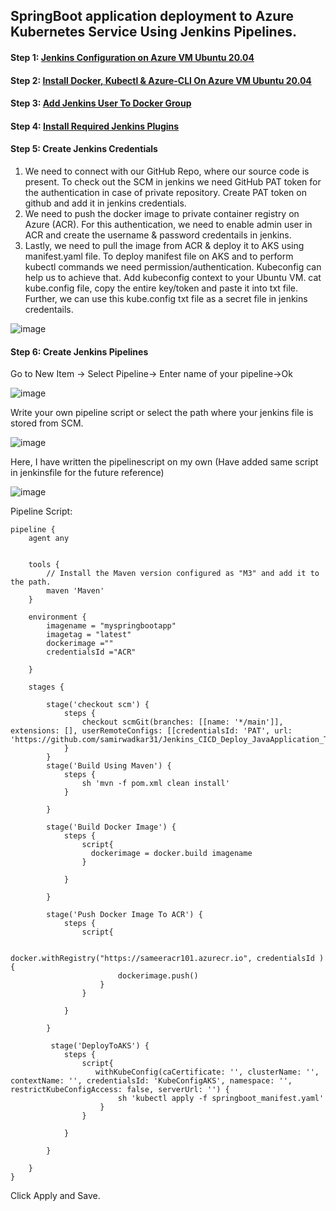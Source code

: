 ## SpringBoot application deployment to Azure Kubernetes Service Using Jenkins Pipelines.

#### Step 1: [Jenkins Configuration on Azure VM Ubuntu 20.04](https://github.com/samirwadkar31/Jenkins_CICD_Deploy_JavaApplication_To_AKS/blob/3850ca2e77779476ae04947944321f862c6f55bf/DeploymentGuide/Jenkins-Configuration-On-Azure-Ubuntu-VM.md)
#### Step 2: [Install Docker, Kubectl & Azure-CLI On Azure VM Ubuntu 20.04](https://github.com/samirwadkar31/Jenkins_CICD_Deploy_JavaApplication_To_AKS/blob/cde8fff27763b0a287a6167aa2bf313303460bd2/DeploymentGuide/Install-Docker-Kubectl-AzureCLI-On-VM.md)
#### Step 3: [Add Jenkins User To Docker Group](https://github.com/samirwadkar31/Jenkins_CICD_Deploy_JavaApplication_To_AKS/blob/cde8fff27763b0a287a6167aa2bf313303460bd2/DeploymentGuide/Add-Jenkins-User-To-Docker-Group.md)

#### Step 4: [Install Required Jenkins Plugins ](https://github.com/samirwadkar31/Jenkins_CICD_Deploy_JavaApplication_To_AKS/blob/cde8fff27763b0a287a6167aa2bf313303460bd2/DeploymentGuide/Install-Jenkins-Plugins.md)

#### Step 5: Create Jenkins Credentials

1. We need to connect with our GitHub Repo, where our source code is present. To check out the SCM in jenkins we need GitHub PAT token for the authentication in case of private repository. Create PAT token on github and add it in jenkins credentials.
2. We need to push the docker image to private container registry on Azure (ACR). For this authentication, we need to enable admin user in ACR and create the username & password credentails in jenkins.
3. Lastly, we need to pull the image from ACR & deploy it to AKS using manifest.yaml file. To deploy manifest file on AKS and to perform kubectl commands we need permission/authentication. Kubeconfig can help us to achieve that. Add kubeconfig context to your Ubuntu VM. cat kube.config file, copy the entire key/token and paste it into txt file. Further, we can use this kube.config txt file as a secret file in jenkins credentails.

![image](https://github.com/samirwadkar31/Jenkins_CICD_Deploy_JavaApplication_To_AKS/assets/74359548/937cb48d-eac4-42df-a164-b68332c137f2)

#### Step 6: Create Jenkins Pipelines
Go to New Item -> Select Pipeline-> Enter name of your pipeline->Ok

![image](https://github.com/samirwadkar31/Jenkins_CICD_Deploy_JavaApplication_To_AKS/assets/74359548/34ce456d-efc6-4d54-bcca-9e6cb17864cb)

Write your own pipeline script or select the path where your jenkins file is stored from SCM.

![image](https://github.com/samirwadkar31/Jenkins_CICD_Deploy_JavaApplication_To_AKS/assets/74359548/8c7cc4e7-2aa7-4b31-ba26-12b5db57cd41)
 
Here, I have written the pipelinescript on my own (Have added same script in jenkinsfile for the future reference)

![image](https://github.com/samirwadkar31/Jenkins_CICD_Deploy_JavaApplication_To_AKS/assets/74359548/6fab5939-1975-4c60-ac33-c4f1a80f6ee7)

Pipeline Script:

```
pipeline {
    agent any
    

    tools {
        // Install the Maven version configured as "M3" and add it to the path.
        maven 'Maven'
    }
    
    environment {
        imagename = "myspringbootapp"
        imagetag = "latest"
        dockerimage =""
        credentialsId ="ACR"
        
    }

    stages {
        
        stage('checkout scm') {
            steps {
                checkout scmGit(branches: [[name: '*/main']], extensions: [], userRemoteConfigs: [[credentialsId: 'PAT', url: 'https://github.com/samirwadkar31/Jenkins_CICD_Deploy_JavaApplication_To_AKS.git']])
            }
        }
        stage('Build Using Maven') {
            steps {
                sh 'mvn -f pom.xml clean install'
            }

        }
        
        stage('Build Docker Image') {
            steps {
                script{
                  dockerimage = docker.build imagename
                }
                
            }

        }
        
        stage('Push Docker Image To ACR') {
            steps {
                script{
                    
                    docker.withRegistry("https://sameeracr101.azurecr.io", credentialsId ) {
                        dockerimage.push()
                    }
                }
                
            }

        }
        
         stage('DeployToAKS') {
            steps {
                script{
                   withKubeConfig(caCertificate: '', clusterName: '', contextName: '', credentialsId: 'KubeConfigAKS', namespace: '', restrictKubeConfigAccess: false, serverUrl: '') {
                        sh 'kubectl apply -f springboot_manifest.yaml'
                    }
                }
                
            }

        }
        
    }
}

```
Click Apply and Save.
